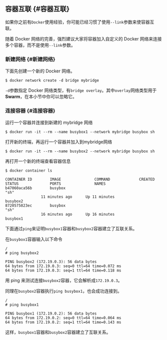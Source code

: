 ## 容器互联 {#容器互联}

如果你之前有`Docker`使用经验，你可能已经习惯了使用`--link`参数来使容器互联。

随着 Docker 网络的完善，强烈建议大家将容器加入自定义的 Docker 网络来连接多个容器，而不是使用`--link`参数。

### 新建网络 {#新建网络}

下面先创建一个新的 Docker 网络。

```
$ docker network create -d bridge mybridge
```

`-d`参数指定 Docker 网络类型，有`bridge overlay`。其中`overlay`网络类型用于 **Swarm**，在本小节中你可以忽略它。

### 连接容器 {#连接容器}

运行一个容器并连接到新建的 mybridge 网络

```
$ docker run -it --rm --name busybox1 --network mybridge busybox sh
```

打开新的终端，再运行一个容器并加入到mybridge网络

```
$ docker run -it --rm --name busybox2 --network mybridge busybox sh
```

再打开一个新的终端查看容器信息

```
$ docker container ls

CONTAINER ID        IMAGE               COMMAND             CREATED             STATUS              PORTS               NAMES
b47060aca56b        busybox             
"sh"
                11 minutes ago      Up 11 minutes                           busybox2
8720575823ec        busybox             
"sh"
                16 minutes ago      Up 16 minutes                           busybox1
```

下面通过`ping`来证明`busybox1`容器和`busybox2`容器建立了互联关系。

在`busybox1`容器输入以下命令

```
/ 
# ping busybox2

PING busybox2 (172.19.0.3): 56 data bytes
64 bytes from 172.19.0.3: seq=0 ttl=64 time=0.072 ms
64 bytes from 172.19.0.3: seq=1 ttl=64 time=0.118 ms
```

用 ping 来测试连接`busybox2`容器，它会解析成`172.19.0.3`。

同理在`busybox2`容器执行`ping busybox1`，也会成功连接到。

```
/ 
# ping busybox1

PING busybox1 (172.19.0.2): 56 data bytes
64 bytes from 172.19.0.2: seq=0 ttl=64 time=0.064 ms
64 bytes from 172.19.0.2: seq=1 ttl=64 time=0.143 ms
```

这样，`busybox1`容器和`busybox2`容器建立了互联关系。

